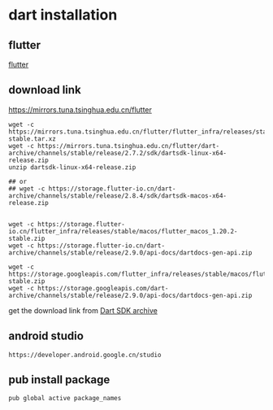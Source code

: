 # dart installation

## flutter
[flutter](flutter.cn)

## download link
https://mirrors.tuna.tsinghua.edu.cn/flutter
``` shell
wget -c https://mirrors.tuna.tsinghua.edu.cn/flutter/flutter_infra/releases/stable/linux/flutter_linux_v1.12.13%2Bhotfix.9-stable.tar.xz
wget -c https://mirrors.tuna.tsinghua.edu.cn/flutter/dart-archive/channels/stable/release/2.7.2/sdk/dartsdk-linux-x64-release.zip
unzip dartsdk-linux-x64-release.zip

## or
## wget -c https://storage.flutter-io.cn/dart-archive/channels/stable/release/2.8.4/sdk/dartsdk-macos-x64-release.zip


wget -c https://storage.flutter-io.cn/flutter_infra/releases/stable/macos/flutter_macos_1.20.2-stable.zip
wget -c https://storage.flutter-io.cn/dart-archive/channels/stable/release/2.9.0/api-docs/dartdocs-gen-api.zip

wget -c https://storage.googleapis.com/flutter_infra/releases/stable/macos/flutter_macos_1.20.2-stable.zip
wget -c https://storage.googleapis.com/dart-archive/channels/stable/release/2.9.0/api-docs/dartdocs-gen-api.zip
```
get the download link from [Dart SDK archive](https://dart.dev/tools/sdk/archive)

## android studio

```
https://developer.android.google.cn/studio
```

## pub install package

``` shell
pub global active package_names
```
